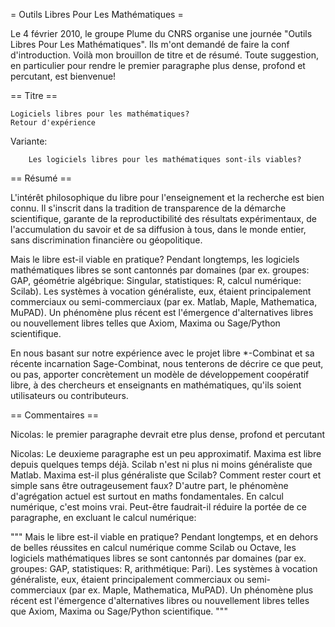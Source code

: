 = Outils Libres Pour Les Mathématiques =

Le 4 février 2010, le groupe Plume du CNRS organise une journée "Outils Libres Pour Les Mathématiques". Ils m'ont demandé de faire la conf d'introduction. Voilà mon brouillon de titre et de résumé. Toute suggestion, en particulier pour rendre le premier paragraphe plus dense, profond et percutant, est bienvenue!

== Titre ==

	Logiciels libres pour les mathématiques?
	Retour d'expérience

Variante:

        Les logiciels libres pour les mathématiques sont-ils viables?

== Résumé ==

L'intérêt philosophique du libre pour l'enseignement et la recherche
est bien connu. Il s'inscrit dans la tradition de transparence de la
démarche scientifique, garante de la reproductibilité des résultats
expérimentaux, de l'accumulation du savoir et de sa diffusion à tous,
dans le monde entier, sans discrimination financière ou géopolitique.

Mais le libre est-il viable en pratique? Pendant longtemps, les
logiciels mathématiques libres se sont cantonnés par domaines (par
ex. groupes: GAP, géométrie algébrique: Singular, statistiques: R, calcul numérique: Scilab). Les
systèmes à vocation généraliste, eux, étaient principalement
commerciaux ou semi-commerciaux (par ex. Matlab, Maple, Mathematica,
MuPAD). Un phénomène plus récent est l'émergence d'alternatives libres
ou nouvellement libres telles que Axiom, Maxima ou Sage/Python
scientifique.

En nous basant sur notre expérience avec le projet libre *-Combinat et
sa récente incarnation Sage-Combinat, nous tenterons de décrire ce que
peut, ou pas, apporter concrètement un modèle de développement
coopératif libre, à des chercheurs et enseignants en mathématiques,
qu'ils soient utilisateurs ou contributeurs.

== Commentaires ==

Nicolas: le premier paragraphe devrait etre plus dense, profond et percutant

Nicolas: Le deuxieme paragraphe est un peu approximatif. Maxima est
libre depuis quelques temps déjà. Scilab n'est ni plus ni moins
généraliste que Matlab. Maxima est-il plus généraliste que Scilab?
Comment rester court et simple sans être outrageusement faux? D'autre
part, le phénomène d'agrégation actuel est surtout en maths
fondamentales. En calcul numérique, c'est moins vrai. Peut-être
faudrait-il réduire la portée de ce paragraphe, en excluant le calcul
numérique:

"""
Mais le libre est-il viable en pratique? Pendant longtemps, et en
dehors de belles réussites en calcul numérique comme Scilab ou Octave,
les logiciels mathématiques libres se sont cantonnés par domaines (par
ex. groupes: GAP, statistiques: R, arithmétique: Pari). Les systèmes à
vocation généraliste, eux, étaient principalement commerciaux ou
semi-commerciaux (par ex. Maple, Mathematica, MuPAD). Un phénomène
plus récent est l'émergence d'alternatives libres ou nouvellement
libres telles que Axiom, Maxima ou Sage/Python scientifique.
"""
